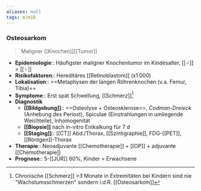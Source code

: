 ```yaml
---
aliases: null
tags: m/m19
---
```

### Osteosarkom
> Maligner [[Knochen]][[Tumor]]
- **Epidemiologie**:: Häufigster maligner Knochentumor im Kindesalter, [[♂]] > [[♀]] 
- **Risikofaktoren**:: Hereditäres [[Retinoblastom]] (x1.000)
- **Lokalisation**:: ==Metaphysen der langen Röhrenknochen (v.a. Femur, Tibia)==
- **Symptome**:: Erst spät Schwellung, [[Schmerz]][^1]
- **Diagnostik**
 	- **[[Bildgebung]]**:: ==Osteolyse + Osteosklerose==, *Codman-Dreieck* (Anhebung des Periost), Spiculae (Einstrahlungen in umliegende Weichteile), Inhomogenität
	- **[[Biopsie]]** nach in-vitro Entkalkung für 7 d
	- **[[Staging]]**:: [[CT]] Abd./Thorax, [[Szintigraphie]], FDG-[[PET]], [[Röntgen]]-Thorax
- **Therapie**:: Neoadjuvante [[Chemotherapie]] + [[OP]] + adjuvante [[Chemotherapie]]
- **Prognose**:: 5-[[JÜR]] 60%, Kinder > Erwachsene

[^1]: Chronische [[Schmerz]] >3 Monate in Extremitäten bei Kindern sind nie "Wachstumsschmerzen" sondern i.d.R. [[Osteosarkom]]